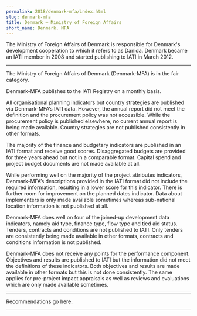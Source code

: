 ```yaml
---
permalink: 2018/denmark-mfa/index.html
slug: denmark-mfa
title: Denmark – Ministry of Foreign Affairs
short_name: Denmark, MFA
---
```


The Ministry of Foreign Affairs of Denmark is responsible for Denmark's development cooperation to which it refers to as Danida. Denmark became an IATI member in 2008 and started publishing to IATI in March 2012. 

---

The Ministry of Foreign Affairs of Denmark (Denmark-MFA) is in the fair category. 

Denmark-MFA publishes to the IATI Registry on a monthly basis.

All organisational planning indicators but country strategies are published via Denmark-MFA’s IATI data. However, the annual report did not meet the definition and the procurement policy was not accessible. While the procurement policy is published elsewhere, no current annual report is being made available. Country strategies are not published consistently in other formats. 

The majority of the finance and budgetary indicators are published in an IATI format and receive good scores. Disaggregated budgets are provided for three years ahead but not in a comparable format. Capital spend and project budget documents are not made available at all. 

While performing well on the majority of the project attributes indicators, Denmark-MFA’s descriptions provided in the IATI format did not include the required information, resulting in a lower score for this indicator. There is further room for improvement on the planned dates indicator. Data about implementers is only made available sometimes whereas sub-national location information is not published at all. 

Denmark-MFA does well on four of the joined-up development data indicators, namely aid type, finance type, flow type and tied aid status. Tenders, contracts and conditions are not published to IATI. Only tenders are consistently being made available in other formats, contracts and conditions information is not published. 

Denmark-MFA does not receive any points for the performance component. Objectives and results are published to IATI but the information did not meet the definitions of these indicators. Both objectives and results are made available in other formats but this is not done consistently. The same applies for pre-project impact appraisals as well as reviews and evaluations which are only made available sometimes. 


---

Recommendations go here.

---
